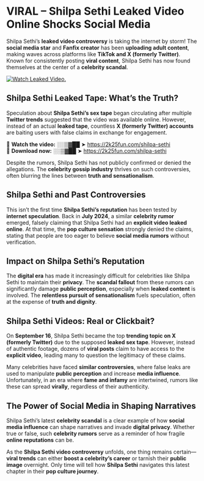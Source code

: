 # VIRAL – Shilpa Sethi Leaked Video Online Shocks Social Media 

Shilpa Sethi’s **leaked video controversy** is taking the internet by storm! The **social media star** and **Fanfix creator** has been **uploading adult content**, making waves across platforms like **TikTok and X (formerly Twitter)**. Known for consistently posting **viral content**, Shilpa Sethi has now found themselves at the center of a **celebrity scandal**.  

[![Watch Leaked Video.](https://miro.medium.com/v2/resize:fit:828/format:webp/1*cilzJN44JGOrTw9NJCrNHA.gif "Watch Leaked Video")](https://2k25fun.com/shilpa-sethi)

## **Shilpa Sethi Leaked Tape: What’s the Truth?**  
Speculation about **Shilpa Sethi’s sex tape** began circulating after multiple **Twitter trends** suggested that the video was available online. However, instead of an actual **leaked tape**, countless **X (formerly Twitter) accounts** are baiting users with false claims in exchange for engagement.  

🔹 **Watch the video:** ░░▒▓██ ➤ https://2k25fun.com/shilpa-sethi  
🔹 **Download now:** ░░▒▓██ ➤ https://2k25fun.com/shilpa-sethi  

Despite the rumors, Shilpa Sethi has not publicly confirmed or denied the allegations. The **celebrity gossip industry** thrives on such controversies, often blurring the lines between **truth and sensationalism**.  

## **Shilpa Sethi and Past Controversies**  
This isn’t the first time **Shilpa Sethi’s reputation** has been tested by **internet speculation**. Back in **July 2024**, a similar **celebrity rumor** emerged, falsely claiming that Shilpa Sethi had an **explicit video leaked online**. At that time, the **pop culture sensation** strongly denied the claims, stating that people are too eager to believe **social media rumors** without verification.  

## **Impact on Shilpa Sethi’s Reputation**  
The **digital era** has made it increasingly difficult for celebrities like Shilpa Sethi to maintain their **privacy**. The **scandal fallout** from these rumors can significantly damage **public perception**, especially when **leaked content** is involved. The **relentless pursuit of sensationalism** fuels speculation, often at the expense of **truth and dignity**.  

## **Shilpa Sethi Videos: Real or Clickbait?**  
On **September 16**, Shilpa Sethi became the top **trending topic on X (formerly Twitter)** due to the supposed **leaked sex tape**. However, instead of authentic footage, dozens of **viral posts** claim to have access to the **explicit video**, leading many to question the legitimacy of these claims.  

Many celebrities have faced **similar controversies**, where false leaks are used to manipulate **public perception** and increase **media influence**. Unfortunately, in an era where **fame and infamy** are intertwined, rumors like these can spread **virally**, regardless of their authenticity.  

## **The Power of Social Media in Shaping Narratives**  
Shilpa Sethi’s latest **celebrity scandal** is a clear example of how **social media influence** can shape narratives and invade **digital privacy**. Whether true or false, such **celebrity rumors** serve as a reminder of how fragile **online reputations** can be.  

As the **Shilpa Sethi video controversy** unfolds, one thing remains certain—**viral trends** can either **boost a celebrity’s career** or tarnish their **public image** overnight. Only time will tell how **Shilpa Sethi** navigates this latest chapter in their **pop culture journey**. 